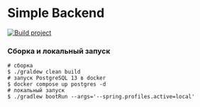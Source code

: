 # Simple Backend

[![Build project](https://github.com/Romanow/simple-backend/actions/workflows/build.yml/badge.svg)](https://github.com/Romanow/simple-backend/actions/workflows/build.yml)

### Сборка и локальный запуск

```shell
# сборка
$ ./graldew clean build
# запуск PostgreSQL 13 в docker
$ docker compose up postgres -d
# локальный запуск
$ ./gradlew bootRun --args='--spring.profiles.active=local'    
```